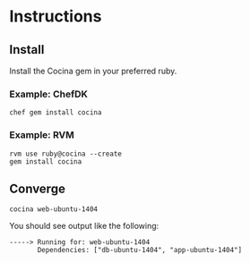 # Instructions

## Install

Install the Cocina gem in your preferred ruby.

### Example: ChefDK

```
chef gem install cocina
```

### Example: RVM

```
rvm use ruby@cocina --create
gem install cocina
```

## Converge

```
cocina web-ubuntu-1404
```

You should see output like the following:

```
-----> Running for: web-ubuntu-1404
       Dependencies: ["db-ubuntu-1404", "app-ubuntu-1404"]
```
